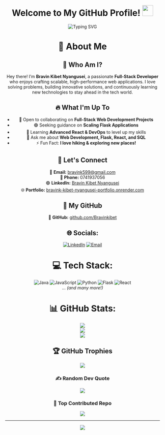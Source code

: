 <h1 align="center">
  Welcome to My GitHub Profile! 
  <img src="https://media.giphy.com/media/hvRJCLFzcasrR4ia7z/giphy.gif" width="35">
</h1>

<p align="center">
  <img 
    src="https://readme-typing-svg.herokuapp.com?font=Fira+Code&size=22&pause=1000&color=34D58C&center=true&vCenter=true&width=600&lines=Hey%20there%20%F0%9F%91%8B%20I%27m%20Bravin%20Kibet%20Nyangusei;Full%20Stack%20Developer;Tech%20Enthusiast%20%7C%20Problem%20Solver;Always%20Learning%20New%20Things!"
    alt="Typing SVG"
  />
</p>

<div align="center">

# 🌟 About Me

## 🚀 Who Am I?
Hey there! I’m **Bravin Kibet Nyangusei**, a passionate **Full-Stack Developer** who enjoys crafting scalable, high-performance web applications. I love solving problems, building innovative solutions, and continuously learning new technologies to stay ahead in the tech world.

## 🔥 What I'm Up To
- 🤝 Open to collaborating on **Full-Stack Web Development Projects**
- 🟢 Seeking guidance on **Scaling Flask Applications**
- 🌱 Learning **Advanced React & DevOps** to level up my skills
- 💬 Ask me about **Web Development, Flask, React, and SQL**
- ⚡ Fun Fact: **I love hiking & exploring new places!**

## 💋 Let's Connect
📧 **Email:** bravink599@gmail.com  
📱 **Phone:** 0741937056  
🟢 **LinkedIn:** [Bravin Kibet Nyangusei](https://www.linkedin.com/in/bravin-kibet-1a4077328/)  
🌐 **Portfolio:** [bravink-kibet-nyangusei-portfolio.onrender.com](https://bravink-kibet-nyangusei-portfolio.onrender.com)

## 🚀 My GitHub
🔗 **GitHub:** [github.com/Bravinkibet](https://github.com/Bravinkibet)

## 🌐 Socials:
[![LinkedIn](https://img.shields.io/badge/LinkedIn-%230077B5.svg?logo=linkedin&logoColor=white)](https://www.linkedin.com/in/bravin-kibet-1a4077328/) 
[![Email](https://img.shields.io/badge/Email-D14836?logo=gmail&logoColor=white)](mailto:bravink599@gmail.com)

# 💻 Tech Stack:
![Java](https://img.shields.io/badge/java-%23ED8B00.svg?style=for-the-badge&logo=openjdk&logoColor=white) 
![JavaScript](https://img.shields.io/badge/javascript-%23323330.svg?style=for-the-badge&logo=javascript&logoColor=%23F7DF1E) 
![Python](https://img.shields.io/badge/python-3670A0?style=for-the-badge&logo=python&logoColor=ffdd54) 
![Flask](https://img.shields.io/badge/flask-%23000.svg?style=for-the-badge&logo=flask&logoColor=white) 
![React](https://img.shields.io/badge/react-%2320232a.svg?style=for-the-badge&logo=react&logoColor=%2361DAFB)  
... *(and many more!)*

# 📊 GitHub Stats:
![](https://github-readme-stats.vercel.app/api?username=Bravinkibet&theme=dark&hide_border=false&include_all_commits=true&count_private=true)  
![](https://nirzak-streak-stats.vercel.app/?user=Bravinkibet&theme=dark&hide_border=false)  
![](https://github-readme-stats.vercel.app/api/top-langs/?username=Bravinkibet&theme=dark&hide_border=false&include_all_commits=true&count_private=true&layout=compact)

## 🏆 GitHub Trophies
![](https://github-profile-trophy.vercel.app/?username=Bravinkibet&theme=radical&no-frame=false&no-bg=false&margin-w=4)

### ✍️ Random Dev Quote
![](https://quotes-github-readme.vercel.app/api?type=vetical&theme=radical)

### 🔽 Top Contributed Repo
![](https://github-contributor-stats.vercel.app/api?username=Bravinkibet&limit=5&theme=dark&combine_all_yearly_contributions=true)

---
[![](https://visitcount.itsvg.in/api?id=Bravinkibet&icon=0&color=0)](https://visitcount.itsvg.in)

<!-- Proudly created with GPRM ( https://gprm.itsvg.in ) -->

</div>
